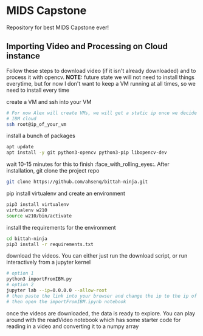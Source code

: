 # MIDS Capstone
Repository for best MIDS Capstone ever!

## Importing Video and Processing on Cloud instance
Follow these steps to download video (if it isn't already downloaded) and to process it with opencv. **NOTE:** future state we will not need to install things everytime, but for now I don't want to keep a VM running at all times, so we need to install every time

create a VM and ssh into your VM

```sh
# For now Alex will create VMs, we will get a static ip once we decide on AWS or
# IBM cloud
ssh root@ip_of_your_vm
```

install a bunch of packages

```sh
apt update
apt install -y git python3-opencv python3-pip libopencv-dev
```

wait 10-15 minutes for this to finish :face_with_rolling_eyes:. After installation, git clone the project repo

```sh
git clone https://github.com/ahsenq/bittah-ninja.git
```

pip install virtualenv and create an environment

```sh
pip3 install virtualenv
virtualenv w210
source w210/bin/activate
```

install the requirements for the environment

```sh
cd bittah-ninja
pip3 install -r requirements.txt
```

download the videos. You can either just run the download script, or run interactively from a jupyter kernel

```sh
# option 1
python3 importFromIBM.py
# option 2
jupyter lab --ip=0.0.0.0 --allow-root
# then paste the link into your browser and change the ip to the ip of the VM
# then open the importFromIBM.ipynb notebook
```

once the videos are downloaded, the data is ready to explore. You can play around with the readVideo notebook which has some starter code for reading in a video and converting it to a numpy array
